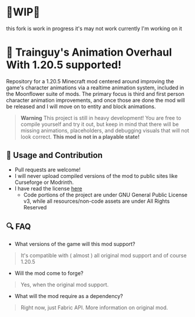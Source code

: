 # 🚨WIP🚨
this fork is work in progress it's may not work
currently I'm working on it

# 🏃 Trainguy's Animation Overhaul With 1.20.5 supported!

Repository for a 1.20.5 Minecraft mod centered around improving the game's character animations via a realtime animation system, included in the Moonflower suite of mods. The primary focus is third and first person character animation improvements, and once those are done the mod will be released and I will move on to entity and block animations.

> **Warning**
> This project is still in heavy development! You are free to compile yourself and try it out, but keep in mind that there will be missing animations, placeholders, and debugging visuals that will not look correct. **This mod is not in a playable state!**

## 🧵 Usage and Contribution
- Pull requests are welcome!
- I will never upload compiled versions of the mod to public sites like Curseforge or Modrinth.
- I have read the license [here](https://github.com/Trainguy9512/trainguys-animation-overhaul/blob/master/LICENSE)
  - Code portions of the project are under GNU General Public License v3, while all resources/non-code assets are under All Rights Reserved

## 🔍 FAQ
- What versions of the game will this mod support?
> It's compatible with ( almost ) all original mod support and of course 1.20.5
- Will the mod come to forge?
> Yes, when the original mod support.
- What will the mod require as a dependency?
> Right now, just Fabric API. More information on original mod.
